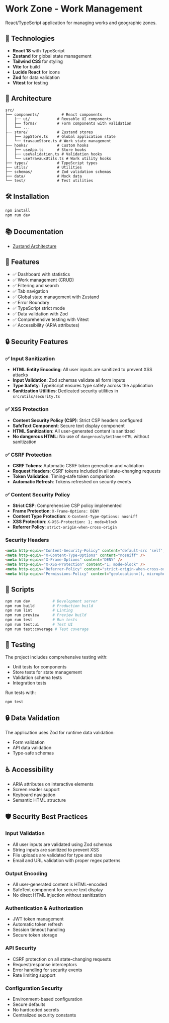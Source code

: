# Work Zone - Work Management

React/TypeScript application for managing works and geographic zones.

## 🚀 Technologies

- **React 18** with TypeScript
- **Zustand** for global state management
- **Tailwind CSS** for styling
- **Vite** for build
- **Lucide React** for icons
- **Zod** for data validation
- **Vitest** for testing

## 📁 Architecture

```
src/
├── components/          # React components
│   ├── ui/            # Reusable UI components
│   ├── forms/         # Form components with validation
│   └── ...
├── store/             # Zustand stores
│   ├── appStore.ts    # Global application state
│   └── travauxStore.ts # Work state management
├── hooks/             # Custom hooks
│   ├── useApp.ts      # Store hooks
│   ├── useValidation.ts # Validation hooks
│   └── useTravauxUtils.ts # Work utility hooks
├── types/             # TypeScript types
├── utils/             # Utilities
├── schemas/           # Zod validation schemas
├── data/              # Mock data
└── test/              # Test utilities
```

## 🛠️ Installation

```bash
npm install
npm run dev
```

## 📚 Documentation

- [Zustand Architecture](./docs/ARCHITECTURE.md)

## 🎯 Features

- ✅ Dashboard with statistics
- ✅ Work management (CRUD)
- ✅ Filtering and search
- ✅ Tab navigation
- ✅ Global state management with Zustand
- ✅ Error Boundary
- ✅ TypeScript strict mode
- ✅ Data validation with Zod
- ✅ Comprehensive testing with Vitest
- ✅ Accessibility (ARIA attributes)

## 🔒 Security Features

### ✅ Input Sanitization
- **HTML Entity Encoding**: All user inputs are sanitized to prevent XSS attacks
- **Input Validation**: Zod schemas validate all form inputs
- **Type Safety**: TypeScript ensures type safety across the application
- **Sanitization Utilities**: Dedicated security utilities in `src/utils/security.ts`

### ✅ XSS Protection
- **Content Security Policy (CSP)**: Strict CSP headers configured
- **SafeText Component**: Secure text display component
- **HTML Sanitization**: All user-generated content is sanitized
- **No dangerous HTML**: No use of `dangerouslySetInnerHTML` without sanitization

### ✅ CSRF Protection
- **CSRF Tokens**: Automatic CSRF token generation and validation
- **Request Headers**: CSRF tokens included in all state-changing requests
- **Token Validation**: Timing-safe token comparison
- **Automatic Refresh**: Tokens refreshed on security events

### ✅ Content Security Policy
- **Strict CSP**: Comprehensive CSP policy implemented
- **Frame Protection**: `X-Frame-Options: DENY`
- **Content Type Protection**: `X-Content-Type-Options: nosniff`
- **XSS Protection**: `X-XSS-Protection: 1; mode=block`
- **Referrer Policy**: `strict-origin-when-cross-origin`

### Security Headers
```html
<meta http-equiv="Content-Security-Policy" content="default-src 'self'; script-src 'self' 'unsafe-inline' 'unsafe-eval'; style-src 'self' 'unsafe-inline'; img-src 'self' data: https:; font-src 'self' data:; connect-src 'self' http://localhost:* https://api.*; frame-ancestors 'none';" />
<meta http-equiv="X-Content-Type-Options" content="nosniff" />
<meta http-equiv="X-Frame-Options" content="DENY" />
<meta http-equiv="X-XSS-Protection" content="1; mode=block" />
<meta http-equiv="Referrer-Policy" content="strict-origin-when-cross-origin" />
<meta http-equiv="Permissions-Policy" content="geolocation=(), microphone=(), camera=()" />
```

## 🔧 Scripts

```bash
npm run dev          # Development server
npm run build        # Production build
npm run lint         # Linting
npm run preview      # Preview build
npm run test         # Run tests
npm run test:ui      # Test UI
npm run test:coverage # Test coverage
```

## 🧪 Testing

The project includes comprehensive testing with:
- Unit tests for components
- Store tests for state management
- Validation schema tests
- Integration tests

Run tests with:
```bash
npm test
```

## 🔒 Data Validation

The application uses Zod for runtime data validation:
- Form validation
- API data validation
- Type-safe schemas

## ♿ Accessibility

- ARIA attributes on interactive elements
- Screen reader support
- Keyboard navigation
- Semantic HTML structure

## 🛡️ Security Best Practices

### Input Validation
- All user inputs are validated using Zod schemas
- String inputs are sanitized to prevent XSS
- File uploads are validated for type and size
- Email and URL validation with proper regex patterns

### Output Encoding
- All user-generated content is HTML-encoded
- SafeText component for secure text display
- No direct HTML injection without sanitization

### Authentication & Authorization
- JWT token management
- Automatic token refresh
- Session timeout handling
- Secure token storage

### API Security
- CSRF protection on all state-changing requests
- Request/response interceptors
- Error handling for security events
- Rate limiting support

### Configuration Security
- Environment-based configuration
- Secure defaults
- No hardcoded secrets
- Centralized security constants
